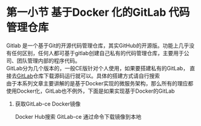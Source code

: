 # 第一小节 基于Docker 化的GitLab 代码管理仓库  
    
   Gitlab 是一个基于Git的开源代码管理仓库，其实GitHub的开源版。功能上几乎没有任何区别，任何人都可基于gitlab创建自己私有的代码管理仓库，主要用于公司、团队管理内部的程序代码。  
     GitLab分为几个版本的，一般CE版针对个人使用，如果要搭建私有的GitLab， 直接去[GitLab](https://github.com/gitlabhq/gitlabhq.git)仓库下载源码运行就可以。具体的搭建方式请自行搜索      
     由于本系列文章主要讲解的是基于Docker实现的微服务架构，那么所有的理应都使用Docker化，GitLab也不例外，下面是如果实现基于Docker的GitLab   
     
1. 获取GitLab-ce Docker镜像    

    Docker Hub搜索 GitLab-ce 通过命令下载镜像到本地  
    
      
       
     
